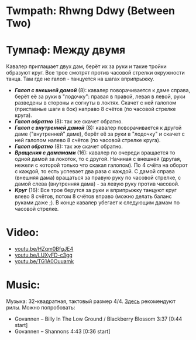 Twmpath: Rhwng Ddwy (Between Two)
==========================================
# Тумпаф: Между двумя

Кавалер приглашает двух дам, берёт их за руки и такие тройки образуют круг. Все трое смотрят против часовой стрелки окружности танца. Там где не галоп - танцуется на шагах вприпрыжку.

- ___Галоп с внешней дамой___ (8): кавалер поворачивается к даме справа, берёт её за руки в "лодочку": правая в правой, левая в левой, руки разведены в стороны и согнуты в локтях. Скачет с ней галопом (приставные шаги в бок) направо 8 счётов (по часовой стрелке круга).
- ___Галоп обратно___ (8): так же скачет обратно.
- ___Галоп с внутренней дамой___ (8): кавалер поворачивается к другой даме ("внутренней" даме), берёт её за руки в "лодочку" и скачет с ней галопом налево 8 счётов (по часовой стрелке круга).
- ___Галоп обратно___ (8): так же скачет обратно.
- ___Вращения с дамамами___ (16): кавалер по очереди вращается то одной дамой за локоток, то с другой. Начиная с внешней (другая, нежели с которой только что скакал галопом). По 4 счёта на оборот с каждой, то есть успевает два раза с каждой. С дамой справа (внешняя дама) вращаться за правую руку по часовой стрелке, с дамой слева (внутренняя дама) - за левую руку против часовой.
- ___Круг___ (16): Все трое берутся за руки и вприпрыжку танцуют круг влево 8 счётов, потом 8 счётов вправо (можно делать баланс руками даже ;). В конце кавалер убегает к следующим дамам по часовой стрелке.

Video:
======
- [youtu.be/HZqm0BfgJE4](https://www.youtube.com/watch?v=HZqm0BfgJE4)
- [youtu.be/LUXyFD-c3gg](https://www.youtube.com/watch?v=LUXyFD-c3gg)
- [youtu.be/TG1A0Ouuamk](https://www.youtube.com/watch?v=TG1A0Ouuamk)

Music:
======
Музыка: 32-квадратная, тактовый размер 4/4. [Здесь](http://www.pluckandsqueeze.com/Rhwng.htm) рекомендуют рилы. Можно попробовать:

- Govannen – Billy In The Low Ground / Blackberry Blossom 3:37 [0:44 start]
- Govannen – Shannons 4:43 [0:36 start]
